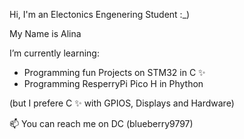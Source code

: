 Hi,
I'm an Electonics Engenering Student :_)

My Name is Alina

I’m currently learning: 
- Programming fun Projects on STM32 in C ✨
- Programming ResperryPi Pico H in Phython

(but I prefere C ✨ with GPIOS, Displays and Hardware)


 📫 You can reach me on DC (blueberry9797)

<!---
alinaba808/alinaba808 is a ✨ special ✨ repository because its `README.md` (this file) appears on your GitHub profile.
You can click the Preview link to take a look at your changes.
--->
